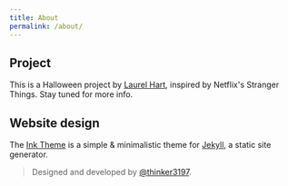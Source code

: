 ```yaml
---
title: About
permalink: /about/
---
```


## Project

This is a Halloween project by <a href="konahart.com">Laurel Hart</a>, inspired
by Netflix's Stranger Things. Stay tuned for more info. 

## Website design

<p class="heavy-title">The <a href="http://github.com/thinker3197/Ink">Ink Theme</a> is a simple & minimalistic theme for <a href="http://jekyllrb.com">Jekyll</a>, a static site generator.</p>

>Designed and developed by [@thinker3197](https://github.com/thinker3197).

